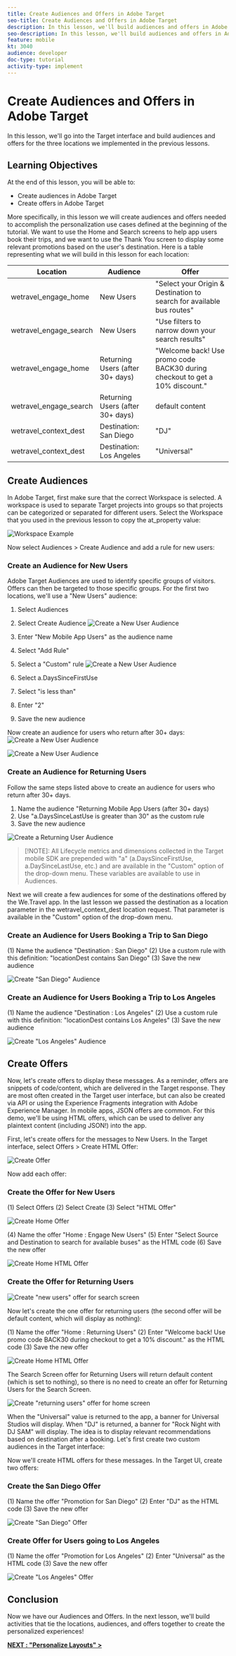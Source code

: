 ```yaml
---
title: Create Audiences and Offers in Adobe Target
seo-title: Create Audiences and Offers in Adobe Target
description: In this lesson, we'll build audiences and offers in Adobe Target for the three locations we implemented in the previous lessons. These will be used to display personalized experiences in the next lesson.   
seo-description: In this lesson, we'll build audiences and offers in Adobe Target for the three locations we implemented in the previous lessons. These will be used to display personalized experiences in the next lesson.
feature: mobile
kt: 3040
audience: developer
doc-type: tutorial
activity-type: implement
---
```


# Create Audiences and Offers in Adobe Target

In this lesson, we'll go into the Target interface and build audiences and offers for the three locations we implemented in the previous lessons.

## Learning Objectives

At the end of this lesson, you will be able to:

* Create audiences in Adobe Target
* Create offers in Adobe Target

More specifically, in this lesson we will create audiences and offers needed to accomplish the personalization use cases defined at the beginning of the tutorial. We want to use the Home and Search screens to help app users book their trips, and we want to use the Thank You screen to display some relevant promotions based on the user's destination. Here is a table representing what we will build in this lesson for each location:

| Location | Audience | Offer |
| --- | --- | --- |
| wetravel_engage_home | New Users  | "Select your Origin & Destination to search for available bus routes" |
| wetravel_engage_search | New Users | "Use filters to narrow down your search results" |
| wetravel_engage_home | Returning Users (after 30+ days) | "Welcome back! Use promo code BACK30 during checkout to get a 10% discount." |
| wetravel_engage_search | Returning Users (after 30+ days) | default content |
| wetravel_context_dest | Destination: San Diego | "DJ" |
| wetravel_context_dest | Destination: Los Angeles | "Universal" |

## Create Audiences

 In Adobe Target, first make sure that the correct Workspace is selected. A workspace is used to separate Target projects into groups so that projects can be categorized or separated for different users. Select the Workspace that you used in the previous lesson to copy the at_property value:

![Workspace Example](assets/workspace.jpg)

 Now select Audiences > Create Audience and add a rule for new users:

### Create an Audience for New Users

Adobe Target Audiences are used to identify specific groups of visitors. Offers can then be targeted to those specific groups. For the first two locations, we'll use a "New Users" audience:

1. Select Audiences
1. Select Create Audience
    ![Create a New User Audience](assets/audience_new_mobile_app_users_1.jpg)

1. Enter "New Mobile App Users" as the audience name
1. Select "Add Rule"
1. Select a "Custom" rule
    ![Create a New User Audience](assets/audience_new_mobile_app_users_2.jpg)

1. Select a.DaysSinceFirstUse
1. Select "is less than"
1. Enter "2"
1. Save the new audience

Now create an audience for users who return after 30+ days:	
![Create a New User Audience](assets/audience_new_mobile_app_users_3.jpg)

![Create a New User Audience](assets/audience_new_mobile_app_users.jpg)

### Create an Audience for Returning Users

Follow the same steps listed above to create an audience for users who return after 30+ days.

1. Name the audience "Returning Mobile App Users (after 30+ days)
1. Use "a.DaysSinceLastUse is greater than 30" as the custom rule
1. Save the new audience

![Create a Returning User Audience](assets/audience_returning_mobile_app_users.jpg)

>[!NOTE]: All Lifecycle metrics and dimensions collected in the Target mobile SDK are prepended with "a" (a.DaysSinceFirstUse, a.DaySinceLastUse, etc.) and are available in the "Custom" option of the drop-down menu. These variables are available to use in Audiences.

Next we will create a few audiences for some of the destinations offered by the We.Travel app. In the last lesson we passed the destination as a location parameter in the wetravel_context_dest location request. That parameter is available in the "Custom" option of the drop-down menu.

### Create an Audience for Users Booking a Trip to San Diego

(1) Name the audience "Destination : San Diego"
(2) Use a custom rule with this definition: "locationDest contains San Diego"
(3) Save the new audience

![Create "San Diego" Audience](assets/audience_locationDest_san_diego.jpg)

### Create an Audience for Users Booking a Trip to Los Angeles

(1) Name the audience "Destination : Los Angeles"
(2) Use a custom rule with this definition: "locationDest contains Los Angeles"
(3) Save the new audience

![Create "Los Angeles" Audience](assets/audience_locationDest_los_angeles.jpg)

## Create Offers

Now, let's create offers to display these messages. As a reminder, offers are snippets of code/content, which are delivered in the Target response. They are most often created in the Target user interface, but can also be created via API or using the Experience Fragments integration with Adobe Experience Manager. In mobile apps, JSON offers are common. For this demo, we'll be using HTML offers, which can be used to deliver any plaintext content (including JSON!) into the app.

First, let's create offers for the messages to New Users. In the Target interface, select Offers > Create HTML Offer:

![Create Offer](assets/create_offers.jpg)

Now add each offer:

### Create the Offer for New Users

(1) Select Offers
(2) Select Create
(3) Select "HTML Offer"

![Create Home Offer](assets/offer_home_1.jpg)

(4) Name the offer "Home : Engage New Users"
(5) Enter "Select Source and Destination to search for available buses" as the HTML code
(6) Save the new offer

![Create Home HTML Offer](assets/offer_home_2.jpg)

### Create the Offer for Returning Users

![Create "new users" offer for search screen](assets/offer_search.jpg)

Now let's create the one offer for returning users (the second offer will be default content, which will display as nothing):

(1) Name the offer "Home : Returning Users"
(2) Enter "Welcome back! Use promo code BACK30 during checkout to get a 10% discount." as the HTML code
(3) Save the new offer

![Create Home HTML Offer](assets/offer_home_returning_users.jpg)

The Search Screen offer for Returning Users will return default content (which is set to nothing), so there is no need to create an offer for Returning Users for the Search Screen.

![Create "returning users" offer for home screen](assets/offer_returning_users.jpg)


When the "Universal" value is returned to the app, a banner for Universal Studios will display. When "DJ" is returned, a banner for "Rock Night with DJ SAM" will display. The idea is to display relevant recommendations based on destination after a booking. Let's first create two custom audiences in the Target interface:

Now we'll create HTML offers for these messages. In the Target UI, create two offers:

### Create the San Diego Offer

(1) Name the offer "Promotion for San Diego"
(2) Enter "DJ" as the HTML code
(3) Save the new offer

![Create "San Diego" Offer](assets/offer_san_diego.jpg)

### Create Offer for Users going to Los Angeles

(1) Name the offer "Promotion for Los Angeles"
(2) Enter "Universal" as the HTML code
(3) Save the new offer

![Create "Los Angeles" Offer](assets/offer_los_angeles.jpg)

## Conclusion

Now we have our Audiences and Offers. In the next lesson, we'll build activities that tie the locations, audiences, and offers together to create the personalized experiences!

**[NEXT : "Personalize Layouts" >](personalize-layouts.md)**
